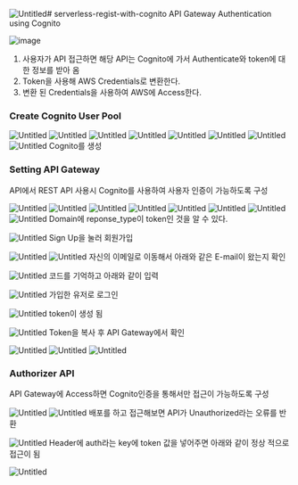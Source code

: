 ![Untitled](https://github.com/LeeSeokBln/serverless-regist-with-cognito/assets/101256150/3a97674b-cc95-49e3-a302-f3c40960f5f0)# serverless-regist-with-cognito
API Gateway Authentication using Cognito

![image](https://github.com/LeeSeokBln/serverless-regist-with-cognito/assets/101256150/e430391d-3428-4d17-9b7c-10973bd3e4af)
1. 사용자가 API 접근하면 해당 API는 Cognito에 가서 Authenticate와 token에 대한 정보를 받아 옴
2. Token을 사용해 AWS Credentials로 변환한다.
3. 변환 된 Credentials을 사용하여 AWS에 Access한다.

### Create Cognito User Pool
![Untitled](https://github.com/LeeSeokBln/serverless-regist-with-cognito/assets/101256150/1c6cbf60-e7ac-4498-9355-0166166fa185)
![Untitled](https://github.com/LeeSeokBln/serverless-regist-with-cognito/assets/101256150/5e8b2b7f-34c6-481c-a8ba-76368eb77251)
![Untitled](https://github.com/LeeSeokBln/serverless-regist-with-cognito/assets/101256150/c5460ded-fd3c-43a1-9944-5f4d0f92a2c3)
![Untitled](https://github.com/LeeSeokBln/serverless-regist-with-cognito/assets/101256150/c0aef501-b78a-44fb-aee1-b44f273914e0)
![Untitled](https://github.com/LeeSeokBln/serverless-regist-with-cognito/assets/101256150/d862dd7d-a272-4aca-9e67-9a938867aa85)
![Untitled](https://github.com/LeeSeokBln/serverless-regist-with-cognito/assets/101256150/6a0d7ea7-0663-4b09-9c70-baace1d33a6e)
![Untitled](https://github.com/LeeSeokBln/serverless-regist-with-cognito/assets/101256150/46c49d88-04d7-4826-991b-d7d6fd9cdec4)
![Untitled](https://github.com/LeeSeokBln/serverless-regist-with-cognito/assets/101256150/bb42fb4e-26de-4b8e-a014-916fe3a7bd8a)
Cognito를 생성

### Setting API Gateway
API에서 REST API 사용시 Cognito를 사용하여 사용자 인증이 가능하도록 구성

![Untitled](https://github.com/LeeSeokBln/serverless-regist-with-cognito/assets/101256150/91f2ecfa-05ae-422a-8330-3f881f8ff4a6)
![Untitled](https://github.com/LeeSeokBln/serverless-regist-with-cognito/assets/101256150/4de46e8c-8577-4010-90cd-c4cbed361f6b)
![Untitled](https://github.com/LeeSeokBln/serverless-regist-with-cognito/assets/101256150/ec6df31a-3345-4190-9e49-08ad54afd03f)
![Untitled](https://github.com/LeeSeokBln/serverless-regist-with-cognito/assets/101256150/de198f5b-467f-4475-8ef0-eea1524290e0)
![Untitled](https://github.com/LeeSeokBln/serverless-regist-with-cognito/assets/101256150/a5574da7-5ba1-4b15-9580-e4c741bb9a2e)
![Untitled](https://github.com/LeeSeokBln/serverless-regist-with-cognito/assets/101256150/eec14f18-d40c-46f0-b395-4e9e7d74a492)
![Untitled](https://github.com/LeeSeokBln/serverless-regist-with-cognito/assets/101256150/638c0631-cf2b-476a-b3fd-ff4dbec5fb9a)
![Untitled](https://github.com/LeeSeokBln/serverless-regist-with-cognito/assets/101256150/1a66af37-191e-4ffe-a735-54fad733e480)
Domain에  reponse_type이 token인 것을 알 수 있다.

![Untitled](https://github.com/LeeSeokBln/serverless-regist-with-cognito/assets/101256150/38c06479-9f8e-4934-9642-28c0dd25b6e5)
Sign Up을 눌러 회원가입

![Untitled](https://github.com/LeeSeokBln/serverless-regist-with-cognito/assets/101256150/41d5971d-8677-49b4-83d5-63d2dcfbaec7)
![Untitled](https://github.com/LeeSeokBln/serverless-regist-with-cognito/assets/101256150/60015818-33d1-4f8f-a0ee-d98410323def)
자신의 이메일로 이동해서 아래와 같은 E-mail이 왔는지 확인

![Untitled](https://github.com/LeeSeokBln/serverless-regist-with-cognito/assets/101256150/8113008b-f803-436c-91d9-569474917b3f)
코드를 기억하고 아래와 같이 입력

![Untitled](https://github.com/LeeSeokBln/serverless-regist-with-cognito/assets/101256150/4cfd5fe7-e454-4d16-aab6-e770154bf856)
가입한 유저로 로그인

![Untitled](https://github.com/LeeSeokBln/serverless-regist-with-cognito/assets/101256150/c29f74cd-25fb-4052-afcf-58b95a59f35c)
token이 생성 됨

![Untitled](https://github.com/LeeSeokBln/serverless-regist-with-cognito/assets/101256150/21dfe1fa-c6a9-414a-8416-6bb339381f9a)
Token을 복사 후 API Gateway에서 확인

![Untitled](https://github.com/LeeSeokBln/serverless-regist-with-cognito/assets/101256150/5482bd75-88f2-4d0a-a028-90db426e62d0)
![Untitled](https://github.com/LeeSeokBln/serverless-regist-with-cognito/assets/101256150/80a99a03-60e2-4bbe-a5bd-4430b4ee6066)
![Untitled](https://github.com/LeeSeokBln/serverless-regist-with-cognito/assets/101256150/17f78d4f-b65d-4227-bd13-0eb3efc19638)

### Authorizer API
API Gateway에 Access하면 Cognito인증을 통해서만 접근이 가능하도록 구성

![Untitled](https://github.com/LeeSeokBln/serverless-regist-with-cognito/assets/101256150/adf8ab33-5044-48dd-ba56-fbb909f8bfe7)
![Untitled](https://github.com/LeeSeokBln/serverless-regist-with-cognito/assets/101256150/c018e53f-5a00-48d2-8b3f-3e2edbd8c4df)
배포를 하고 접근해보면 API가 Unauthorized라는 오류를 반환

![Untitled](https://github.com/LeeSeokBln/serverless-regist-with-cognito/assets/101256150/195a5491-25a4-4190-b10d-dd7d9e04da1e)
Header에 auth라는 key에 token 값을 넣어주면 아래와 같이 정상 적으로 접근이 됨

![Untitled](https://github.com/LeeSeokBln/serverless-regist-with-cognito/assets/101256150/06b252c5-91ec-4f83-aadd-9667bc31e78e)

